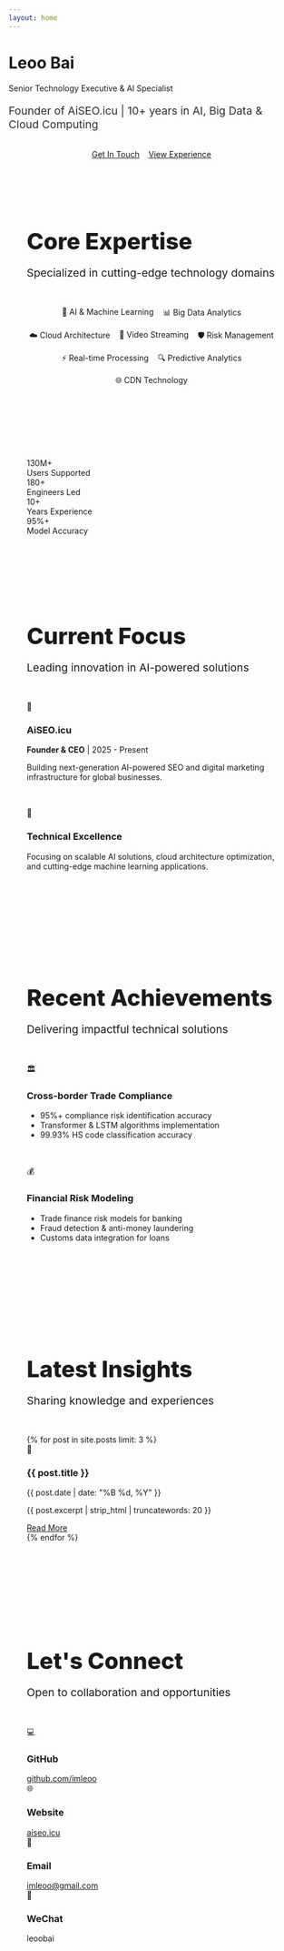 ```yaml
---
layout: home
---
```


<!-- Hero Section -->
<div class="hero-section">
  <div class="hero-content">
    <h1 class="hero-title">Leoo Bai</h1>
    <p class="hero-subtitle">Senior Technology Executive & AI Specialist</p>
    <p class="hero-description">Founder of AiSEO.icu | 10+ years in AI, Big Data & Cloud Computing</p>
    <div class="hero-buttons">
      <a href="#contact" class="btn-primary">Get In Touch</a>
      <a href="/experience/" class="btn-secondary">View Experience</a>
    </div>
  </div>
</div>

<!-- Skills Section -->
<div class="container" style="padding: 4rem 2rem;">
  <div class="text-center mb-5">
    <h2 class="section-title">Core Expertise</h2>
    <p class="section-subtitle">Specialized in cutting-edge technology domains</p>
  </div>
  
  <div class="skills-container">
    <div class="skill-tag">🤖 AI & Machine Learning</div>
    <div class="skill-tag">📊 Big Data Analytics</div>
    <div class="skill-tag">☁️ Cloud Architecture</div>
    <div class="skill-tag">🎥 Video Streaming</div>
    <div class="skill-tag">🛡️ Risk Management</div>
    <div class="skill-tag">⚡ Real-time Processing</div>
    <div class="skill-tag">🔍 Predictive Analytics</div>
    <div class="skill-tag">🌐 CDN Technology</div>
  </div>
</div>

<!-- Stats Section -->
<div class="container" style="padding: 2rem 2rem;">
  <div class="stats-grid">
    <div class="stat-card">
      <div class="stat-number">130M+</div>
      <div class="stat-label">Users Supported</div>
    </div>
    <div class="stat-card">
      <div class="stat-number">180+</div>
      <div class="stat-label">Engineers Led</div>
    </div>
    <div class="stat-card">
      <div class="stat-number">10+</div>
      <div class="stat-label">Years Experience</div>
    </div>
    <div class="stat-card">
      <div class="stat-number">95%+</div>
      <div class="stat-label">Model Accuracy</div>
    </div>
  </div>
</div>

<!-- Current Focus -->
<div class="container" style="padding: 4rem 2rem;">
  <div class="text-center mb-5">
    <h2 class="section-title">Current Focus</h2>
    <p class="section-subtitle">Leading innovation in AI-powered solutions</p>
  </div>
  
  <div class="row">
    <div class="col-md-6">
      <div class="card">
        <div class="card-header">
          <div class="card-icon">🚀</div>
          <h3 class="card-title">AiSEO.icu</h3>
        </div>
        <p><strong>Founder & CEO</strong> | 2025 - Present</p>
        <p>Building next-generation AI-powered SEO and digital marketing infrastructure for global businesses.</p>
      </div>
    </div>
    <div class="col-md-6">
      <div class="card">
        <div class="card-header">
          <div class="card-icon">🎯</div>
          <h3 class="card-title">Technical Excellence</h3>
        </div>
        <p>Focusing on scalable AI solutions, cloud architecture optimization, and cutting-edge machine learning applications.</p>
      </div>
    </div>
  </div>
</div>

<!-- Recent Achievements -->
<div class="container" style="padding: 4rem 2rem; background: var(--bg-secondary);">
  <div class="text-center mb-5">
    <h2 class="section-title">Recent Achievements</h2>
    <p class="section-subtitle">Delivering impactful technical solutions</p>
  </div>
  
  <div class="row">
    <div class="col-lg-6">
      <div class="card">
        <div class="card-header">
          <div class="card-icon">🏛️</div>
          <h3 class="card-title">Cross-border Trade Compliance</h3>
        </div>
        <ul>
          <li>95%+ compliance risk identification accuracy</li>
          <li>Transformer & LSTM algorithms implementation</li>
          <li>99.93% HS code classification accuracy</li>
        </ul>
      </div>
    </div>
    <div class="col-lg-6">
      <div class="card">
        <div class="card-header">
          <div class="card-icon">💰</div>
          <h3 class="card-title">Financial Risk Modeling</h3>
        </div>
        <ul>
          <li>Trade finance risk models for banking</li>
          <li>Fraud detection & anti-money laundering</li>
          <li>Customs data integration for loans</li>
        </ul>
      </div>
    </div>
  </div>
</div>

<!-- Latest Blog Posts -->
<div class="container" style="padding: 4rem 2rem;">
  <div class="text-center mb-5">
    <h2 class="section-title">Latest Insights</h2>
    <p class="section-subtitle">Sharing knowledge and experiences</p>
  </div>
  
  <div class="blog-grid">
    {% for post in site.posts limit: 3 %}
    <div class="blog-card">
      <div class="blog-card-image">
        <span>📝</span>
      </div>
      <div class="blog-card-content">
        <h3 class="blog-card-title">{{ post.title }}</h3>
        <p class="blog-card-date">{{ post.date | date: "%B %d, %Y" }}</p>
        <p class="blog-card-excerpt">{{ post.excerpt | strip_html | truncatewords: 20 }}</p>
        <a href="{{ post.url }}" class="btn-primary" style="margin-top: 1rem;">Read More</a>
      </div>
    </div>
    {% endfor %}
  </div>
</div>

<!-- Contact Section -->
<div id="contact" class="container" style="padding: 4rem 2rem;">
  <div class="text-center mb-5">
    <h2 class="section-title">Let's Connect</h2>
    <p class="section-subtitle">Open to collaboration and opportunities</p>
  </div>
  
  <div class="contact-grid">
    <div class="contact-item">
      <div class="contact-icon">💻</div>
      <h3>GitHub</h3>
      <a href="https://github.com/imleoo" target="_blank">github.com/imleoo</a>
    </div>
    <div class="contact-item">
      <div class="contact-icon">🌐</div>
      <h3>Website</h3>
      <a href="https://aiseo.icu" target="_blank">aiseo.icu</a>
    </div>
    <div class="contact-item">
      <div class="contact-icon">📧</div>
      <h3>Email</h3>
      <a href="mailto:imleoo@gmail.com">imleoo@gmail.com</a>
    </div>
    <div class="contact-item">
      <div class="contact-icon">💬</div>
      <h3>WeChat</h3>
      <p>leoobai</p>
    </div>
  </div>
</div>

<!-- Custom Styles -->
<style>
.container {
  max-width: 1200px;
  margin: 0 auto;
}

.section-title {
  font-size: 2.5rem;
  font-weight: 800;
  color: var(--text-primary);
  margin-bottom: 1rem;
}

.section-subtitle {
  font-size: 1.2rem;
  color: var(--text-secondary);
  margin-bottom: 3rem;
}

.hero-description {
  font-size: 1.2rem;
  margin-bottom: 2rem;
  opacity: 0.9;
}

.hero-buttons {
  display: flex;
  gap: 1rem;
  justify-content: center;
  flex-wrap: wrap;
}

.skills-container {
  display: flex;
  flex-wrap: wrap;
  justify-content: center;
  gap: 1rem;
  margin: 2rem 0;
}

.row {
  display: flex;
  gap: 2rem;
  flex-wrap: wrap;
}

.col-md-6, .col-lg-6 {
  flex: 1;
  min-width: 300px;
}

@media (max-width: 768px) {
  .hero-buttons {
    flex-direction: column;
    align-items: center;
  }
  
  .btn-primary, .btn-secondary {
    width: 200px;
  }
}
</style>